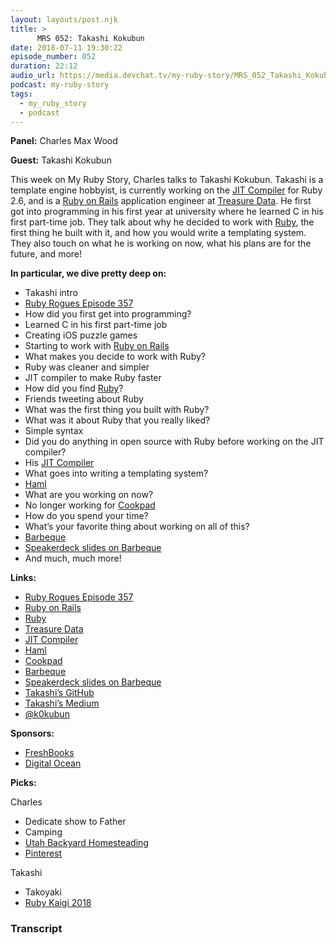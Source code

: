 ```yaml
---
layout: layouts/post.njk
title: >
      MRS 052: Takashi Kokubun
date: 2018-07-11 19:30:22
episode_number: 052
duration: 22:12
audio_url: https://media.devchat.tv/my-ruby-story/MRS_052_Takashi_Kokubun.mp3
podcast: my-ruby-story
tags: 
  - my_ruby_story
  - podcast
---
```


 **Panel:** Charles Max Wood

**Guest:** Takashi Kokubun

This week on My Ruby Story, Charles talks to Takashi Kokubun. Takashi is a template engine hobbyist, is currently working on the [JIT Compiler](https://github.com/k0kubun/llrb) for Ruby 2.6, and is a [Ruby on Rails](https://rubyonrails.org/) application engineer at [Treasure Data](https://www.treasuredata.com/). He first got into programming in his first year at university where he learned C in his first part-time job. They talk about why he decided to work with [Ruby](https://www.ruby-lang.org/en/), the first thing he built with it, and how you would write a templating system. They also touch on what he is working on now, what his plans are for the future, and more!

**In particular, we dive pretty deep on:**

- Takashi intro
- [Ruby Rogues Episode 357](https://devchat.tv/ruby-rogues/rr-357-ruby-3-with-takashi-kokubun)
- How did you first get into programming?
- Learned C in his first part-time job
- Creating iOS puzzle games
- Starting to work with [Ruby on Rails](https://rubyonrails.org/)
- What makes you decide to work with Ruby?
- Ruby was cleaner and simpler
- JIT compiler to make Ruby faster
- How did you find [Ruby](https://www.ruby-lang.org/en/)?
- Friends tweeting about Ruby
- What was the first thing you built with Ruby?
- What was it about Ruby that you really liked?
- Simple syntax
- Did you do anything in open source with Ruby before working on the JIT compiler?
- His [JIT Compiler](https://github.com/k0kubun/llrb)
- What goes into writing a templating system?
- [Haml](http://haml.info/)
- What are you working on now?
- No longer working for [Cookpad](https://cookpad.com/us?via=jp)
- How do you spend your time?
- What’s your favorite thing about working on all of this?
- [Barbeque](https://github.com/cookpad/barbeque)
- [Speakerdeck slides on Barbeque](https://speakerdeck.com/k0kubun/scalable-job-queue-system-built-with-docker)
- And much, much more!

**Links:**

- [Ruby Rogues Episode 357](https://devchat.tv/ruby-rogues/rr-357-ruby-3-with-takashi-kokubun)
- [Ruby on Rails](https://rubyonrails.org/)
- [Ruby](https://www.ruby-lang.org/en/)
- [Treasure Data](https://www.treasuredata.com/)
- [JIT Compiler](https://github.com/k0kubun/llrb)
- [Haml](http://haml.info/)
- [Cookpad](https://cookpad.com/us?via=jp)
- [Barbeque](https://github.com/cookpad/barbeque)
- [Speakerdeck slides on Barbeque](https://speakerdeck.com/k0kubun/scalable-job-queue-system-built-with-docker)
- [Takashi’s GitHub](https://github.com/k0kubun)
- [Takashi’s Medium](https://medium.com/@k0kubun)
- [@k0kubun](https://twitter.com/k0kubun?lang=en)

**Sponsors:**

- [FreshBooks](https://www.freshbooks.com/invoice?ref=11731&utm_source=pbm&utm_medium=affiliate-program&utm_influencer=419364&utm_campaign=podcast-influencers)
- [Digital Ocean](https://www.digitalocean.com/)

**Picks:**

Charles

- Dedicate show to Father
- Camping
- [Utah Backyard Homesteading](https://www.facebook.com/groups/UtahBackyardHomesteading/)
- [Pinterest](https://www.pinterest.com/)

Takashi

- Takoyaki
- [Ruby Kaigi 2018](https://rubykaigi.org/2018)


### Transcript


